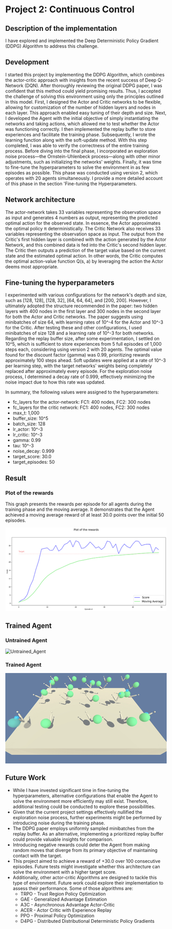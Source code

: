 # Project 2: Continuous Control

## Description of the implementation

I have explored and implemented the Deep Deterministic Policy Gradient (DDPG) Algorithm to address this challenge.

## Development

I started this project by implementing the DDPG Algorithm, which combines the actor-critic approach with insights from the recent success of Deep Q-Network (DQN). After thoroughly reviewing the original DDPG paper, I was confident that this method could yield promising results. Thus, I accepted the challenge of solving this environment using only the principles outlined in this model. First, I designed the Actor and Critic networks to be flexible, allowing for customization of the number of hidden layers and nodes in each layer. This approach enabled easy tuning of their depth and size. Next, I developed the Agent with the initial objective of simply instantiating the networks and taking actions, which allowed me to test whether the Actor was functioning correctly. I then implemented the replay buffer to store experiences and facilitate the training phase. Subsequently, I wrote the learning function along with the soft-update method. With this step completed, I was able to verify the correctness of the entire training process. Before diving into the final phase, I incorporated an exploration noise process—the Ornstein-Uhlenbeck process—along with other minor adjustments, such as initializing the networks' weights. Finally, it was time to fine-tune the hyperparameters to solve the environment in as few episodes as possible. This phase was conducted using version 2, which operates with 20 agents simultaneously. I provide a more detailed account of this phase in the section 'Fine-tuning the Hyperparameters.

## Network architecture

The actor-network takes 33 variables representing the observation space as input and generates 4 numbers as output, representing the predicted optimal action for the observed state. In essence, the Actor approximates the optimal policy π deterministically. The Critic Network also receives 33 variables representing the observation space as input. The output from the Critic's first hidden layer is combined with the action generated by the Actor Network, and this combined data is fed into the Critic's second hidden layer. The Critic then outputs a prediction of the target value based on the current state and the estimated optimal action. In other words, the Critic computes the optimal action-value function Q(s, a) by leveraging the action the Actor deems most appropriate.

## Fine-tuning the hyperparameters

I experimented with various configurations for the network's depth and size, such as [128, 128], [128, 32], [64, 64, 64], and [200, 200]. However, I ultimately adopted the structure recommended in the paper: two hidden layers with 400 nodes in the first layer and 300 nodes in the second layer for both the Actor and Critic networks. The paper suggests using minibatches of size 64, with learning rates of 10^-4 for the Actor and 10^-3 for the Critic. After testing these and other configurations, I used minibatches of size 128 and a learning rate of 10^-3 for both networks. Regarding the replay buffer size, after some experimentation, I settled on 10^5, which is sufficient to store experiences from 5 full episodes of 1,000 steps each, considering using version 2 with 20 agents. The optimal value found for the discount factor (gamma) was 0.99, prioritizing rewards approximately 100 steps ahead. Soft updates were applied at a rate of 10^-3 per learning step, with the target networks' weights being completely replaced after approximately every episode. For the exploration noise process, I determined a decay rate of 0.999, effectively minimizing the noise impact due to how this rate was updated.

In summary, the following values were assigned to the hyperparameters:

* fc_layers for the actor-network: FC1: 400 nodes, FC2: 300 nodes
* fc_layers for the critic network: FC1: 400 nodes, FC2: 300 nodes
* max_t: 1,000
* buffer_size: 10^5
* batch_size: 128
* lr_actor: 10^-3
* lr_critic: 10^-3
* gamma: 0.99
* tau: 10^-3
* noise_decay: 0.999
* target_score: 30.0
* target_episodes: 50

## Result
### Plot of the rewards

This graph presents the rewards per episode for all agents during the training phase and the moving average. It demonstrates that the Agent achieved a moving average reward of at least 30.0 points over the initial 50 episodes.

![Result_One_Agent](https://github.com/1Px-Vision/Advanced-Deep-Reinforcement-Learning-Solutions/blob/main/Project%20%20Continuous_Control/Result_One_Agent.png)

## Trained Agent

### Untrained Agent

![Untrained_Agent](https://github.com/1Px-Vision/Advanced-Deep-Reinforcement-Learning-Solutions/blob/main/Project%20%20Continuous_Control/untrained_agent.gif)

### Trained Agent

![Trained_Agent](https://github.com/1Px-Vision/Advanced-Deep-Reinforcement-Learning-Solutions/blob/main/Project%20%20Continuous_Control/trained_agent.gif)

## Future Work

* While I have invested significant time in fine-tuning the hyperparameters, alternative configurations that enable the Agent to solve the environment more efficiently may still exist. Therefore, additional testing could be conducted to explore these possibilities.
* Given that the current project settings effectively nullified the exploration noise process, further experiments might be performed by introducing noise during the training phase.
* The DDPG paper employs uniformly sampled minibatches from the replay buffer. As an alternative, implementing a prioritized replay buffer could provide valuable insights for comparison.
* Introducing negative rewards could deter the Agent from making random moves that diverge from its primary objective of maintaining contact with the target.
* This project aimed to achieve a reward of +30.0 over 100 consecutive episodes. Future tests might investigate whether this architecture can solve the environment with a higher target score.
* Additionally, other actor-critic Algorithms are designed to tackle this type of environment. Future work could explore their implementation to assess their performance. Some of those algorithms are:
   * TRPO - Trust Region Policy Optimization
   * GAE - Generalized Advantage Estimation
   *  A3C - Asynchronous Advantage Actor-Critic
   * ACER - Actor Critic with Experience Replay
   * PPO - Proximal Policy Optimization
   * D4PG - Distributed Distributional Deterministic Policy Gradients
  
  
